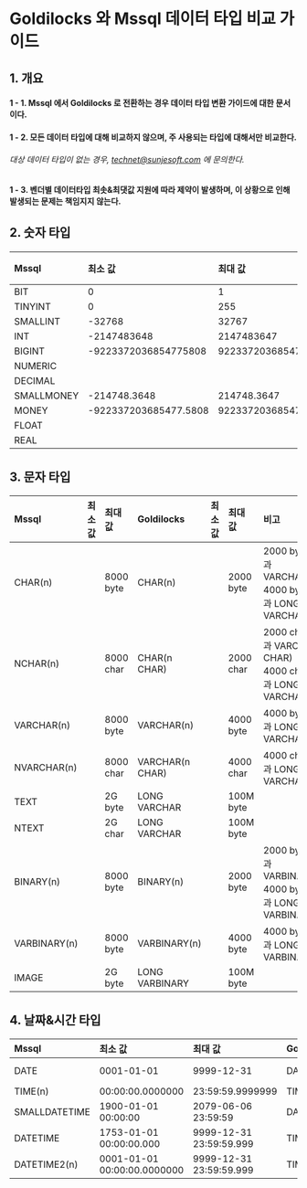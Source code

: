 # Goldilocks 와 Mssql 데이터 타입 비교 가이드

## 1. 개요

#### 1 - 1. Mssql 에서 Goldilocks 로 전환하는 경우 데이터 타입 변환 가이드에 대한 문서이다.

#### 1 - 2. 모든 데이터 타입에 대해 비교하지 않으며, 주 사용되는 타입에 대해서만 비교한다.

###### 대상 데이터 타입이 없는 경우, technet@sunjesoft.com 에 문의한다.

#### 1 - 3. 벤더별 데이터타입 최솟&최댓값 지원에 따라 제약이 발생하며, 이 상황으로 인해 발생되는 문제는 책임지지 않는다.


## 2. 숫자 타입

<h6>

| Mssql | 최소 값 | 최대 값 | Goldilocks | 최솟값 | 최댓값 | 비고 |
|:--     |:--      |:--      |:--         |:--      |:--      |:-- |
| BIT | 0 | 1 | NUMBER(1, 0) | -9 | 9 | |
| TINYINT | 0 | 255 | NUMBER(3, 0) | -999 | 999 | |
| SMALLINT | -32768 | 32767 | NUMBER(5, 0) | -99999 | 99999 | |
| INT | -2147483648 | 2147483647 | NUMBER(10, 0) | -9999999999 | 9999999999 | |
| BIGINT | -9223372036854775808 | 9223372036854775807 | NUMBER(19, 0) | -9999999999999999999 | 9999999999999999999 | |
| NUMERIC | | | NUMERIC | | |
| DECIMAL | | | DECIMAL | | |
| SMALLMONEY | -214748.3648 | 214748.3647 | NUMBER(10, 4) | -999999.9999 | 999999.9999 | |
| MONEY | -922337203685477.5808 | 922337203685477.5807 | NUMBER(19, 4) | -99999999999999.9999 | 999999999999999.9999 | |
| FLOAT | | | NATIVE_DOUBLE | | |
| REAL | | | NATIVE_REAL | | |

</h6>

## 3. 문자 타입

<h6>

| Mssql | 최소 값 | 최대 값 | Goldilocks | 최소 값 | 최대 값 | 비고 |
|:--     |:--      |:--      |:--         |:--      |:--      |:--   |
| CHAR(n) | | 8000 byte | CHAR(n) | | 2000 byte | 2000 byte 초과 VARCHAR(n)<br/>4000 byte 초과 LONG VARCHAR |
| NCHAR(n) | | 8000 char | CHAR(n CHAR) | | 2000 char | 2000 char 초과 VARCHAR(n CHAR)<br/>4000 char 초과 LONG VARCHAR |
| VARCHAR(n) | | 8000 byte | VARCHAR(n) | | 4000 byte | 4000 byte 초과 LONG VARCHAR |
| NVARCHAR(n) | | 8000 char | VARCHAR(n CHAR) | | 4000 char | 4000 char 초과 LONG VARCHAR |
| TEXT | | 2G byte | LONG VARCHAR | | 100M byte | |
| NTEXT | | 2G char | LONG VARCHAR | | 100M byte | |
| BINARY(n) | | 8000 byte | BINARY(n) | | 2000 byte | 2000 byte 초과 VARBINARY(n)<br/> 4000 byte 초과 LONG VARBINARY |
| VARBINARY(n) | | 8000 byte | VARBINARY(n) | | 4000 byte | 4000 byte 초과 LONG VARBINARY |
| IMAGE | | 2G byte | LONG VARBINARY | | 100M byte | |

</h6>

## 4. 날짜&시간 타입

<h6>

| Mssql | 최소 값 | 최대 값 | Goldilocks | 최소 값 | 최대 값 | 비고 |
|:--    |:--      |:--      |:--         |:--      |:--      |:--   |
| DATE | 0001-01-01 | 9999-12-31 | DATE | 4714-11-24 BC | 9999-12-31 AD | YYYY-MM-DD HH24:MI:SS |
| TIME(n) | 00:00:00.0000000 | 23:59:59.9999999 | TIME | 00:00:00.000000 | 23:59:59.999999 | HH24:MI:SS.FF6 |
| SMALLDATETIME | 1900-01-01 00:00:00 | 2079-06-06 23:59:59 | DATE | 4714-11-24 00:00:00 BC | 9999-12-31  23:59:59 AD | YYYY-MM-DD HH24:MI:SS |
| DATETIME | 1753-01-01 00:00:00.000 | 9999-12-31 23:59:59.999 | TIMESTAMP | 4714-11-24 BC | 9999-12-31 AD | YYYY-MM-DD HH24:MI:SS.FF6 |
| DATETIME2(n) | 0001-01-01 00:00:00.0000000 | 9999-12-31 23:59:59.999 | TIMESTAMP | 4714-11-24 BC | 9999-12-31 AD | YYYY-MM-DD HH24:MI:SS.FF6 |

</h6>

